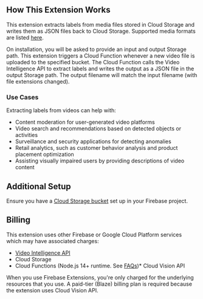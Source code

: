## How This Extension Works

This extension extracts labels from media files stored in Cloud Storage and writes them as JSON files back to Cloud Storage. Supported media formats are listed [here](https://cloud.google.com/video-intelligence/docs/supported-formats).

On installation, you will be asked to provide an input and output Storage path. This extension triggers a Cloud Function whenever a new video file is uploaded to the specified bucket. The Cloud Function calls the Video Intelligence API to extract labels and writes the output as a JSON file in the output Storage path. The output filename will match the input filename (with file extensions changed).

### Use Cases

Extracting labels from videos can help with:

- Content moderation for user-generated video platforms
- Video search and recommendations based on detected objects or activities
- Surveillance and security applications for detecting anomalies
- Retail analytics, such as customer behavior analysis and product placement optimization
- Assisting visually impaired users by providing descriptions of video content

## Additional Setup

Ensure you have a [Cloud Storage bucket](https://firebase.google.com/docs/storage) set up in your Firebase project.

## Billing

This extension uses other Firebase or Google Cloud Platform services which may have associated charges:

- [Video Intelligence API](https://cloud.google.com/video-intelligence#section-10)
- Cloud Storage
- Cloud Functions (Node.js 14+ runtime. See [FAQs](https://firebase.google.com/support/faq#extensions-pricing))\* Cloud Vision API

When you use Firebase Extensions, you're only charged for the underlying resources that you use. A paid-tier (Blaze) billing plan is required because the extension uses Cloud Vision API.
